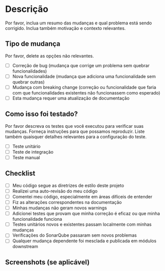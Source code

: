 # Descrição

Por favor, inclua um resumo das mudanças e qual problema está sendo corrigido.
Inclua também motivação e contexto relevantes.

## Tipo de mudança

Por favor, delete as opções não relevantes.

- [ ] Correção de bug (mudança que corrige um problema sem quebrar funcionalidades)
- [ ] Nova funcionalidade (mudança que adiciona uma funcionalidade sem quebrar outras)
- [ ] Mudança com breaking change (correção ou funcionalidade que faria com que funcionalidades existentes não funcionassem como esperado)
- [ ] Esta mudança requer uma atualização de documentação

## Como isso foi testado?

Por favor descreva os testes que você executou para verificar suas mudanças.
Forneça instruções para que possamos reproduzir. Liste também quaisquer detalhes relevantes para a configuração do teste.

- [ ] Teste unitário
- [ ] Teste de integração
- [ ] Teste manual

## Checklist

- [ ] Meu código segue as diretrizes de estilo deste projeto
- [ ] Realizei uma auto-revisão do meu código
- [ ] Comentei meu código, especialmente em áreas difíceis de entender
- [ ] Fiz as alterações correspondentes na documentação
- [ ] Minhas mudanças não geram novos warnings
- [ ] Adicionei testes que provam que minha correção é eficaz ou que minha funcionalidade funciona
- [ ] Testes unitários novos e existentes passam localmente com minhas mudanças
- [ ] Verificações do SonarQube passaram sem novos problemas
- [ ] Qualquer mudança dependente foi mesclada e publicada em módulos downstream

## Screenshots (se aplicável)

